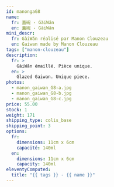```yaml
---
id: manongaG8
name:
  fr: 蓋碗 - GàiWǎn
  en: 蓋碗 - GàiWǎn
mini_descr:
  fr: GàiWǎn réalisé par Manon Clouzeau
  en: Gaiwan made by Manon Clouzeau
tags: ["manon-clouzeau"]
description:
  fr: >
    GàiWǎn émaillé. Pièce unique.
  en: >
    Glazed Gaiwan. Unique piece.
photos:
  - manon_gaiwan_G8-a.jpg
  - manon_gaiwan_G8-b.jpg
  - manon_gaiwan_G8-c.jpg
price: 55.00
stock: 1
weight: 171
shipping_type: colis_base
shipping_point: 3
options:
  fr:
    dimensions: 11cm x 6cm
    capacité: 140ml
  en:
    dimensions: 11cm x 6cm
    capacity: 140ml
eleventyComputed:
  title: "{{ tags }} - {{ name }}"
---
```

